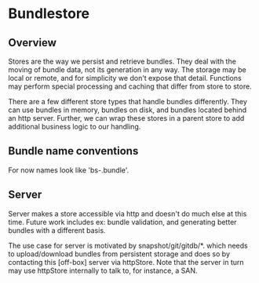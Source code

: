 # Bundlestore

## Overview
Stores are the way we persist and retrieve bundles.
They deal with the moving of bundle data, not its generation in any way.
The storage may be local or remote, and for simplicity we don't expose that detail.
Functions may perform special processing and caching that differ from store to store.

There are a few different store types that handle bundles differently. They can use bundles
in memory, bundles on disk, and bundles located behind an http server. Further, we can
wrap these stores in a parent store to add additional business logic to our handling.

## Bundle name conventions
For now names look like 'bs-<sha>.bundle'.

## Server
Server makes a store accessible via http and doesn't do much else at this time. Future work
includes ex: bundle validation, and generating better bundles with a different basis.

The use case for server is motivated by snapshot/git/gitdb/*. which needs to upload/download
bundles from persistent storage and does so by contacting this [off-box] server via httpStore.
Note that the server in turn may use httpStore internally to talk to, for instance, a SAN.
